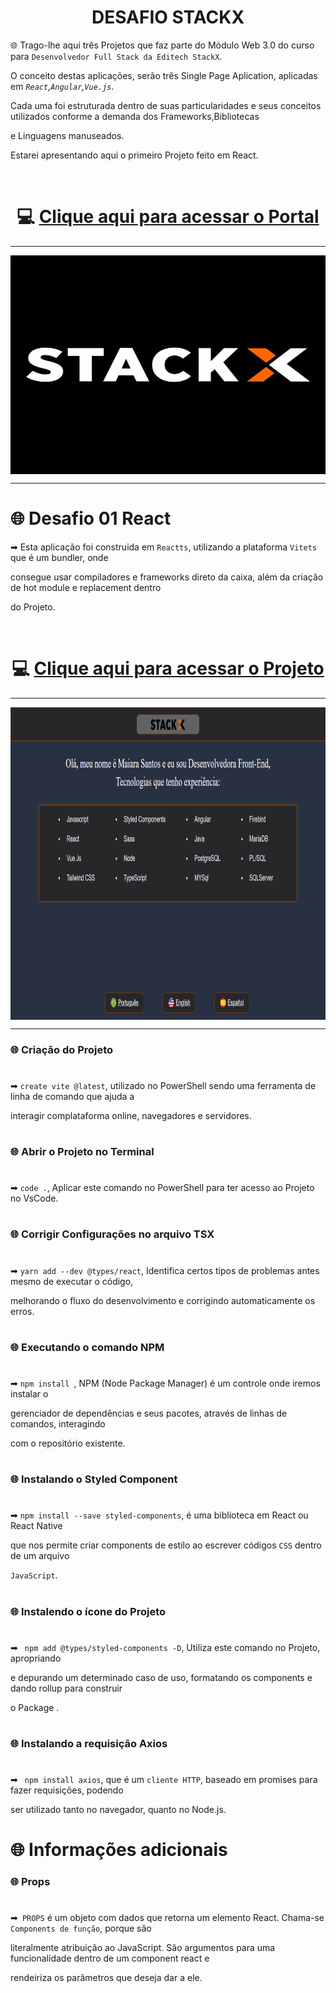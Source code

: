 <div align="center">
 
 # DESAFIO STACKX

</div>

🌐 Trago-lhe aqui três Projetos que faz parte do Módulo Web 3.0 do curso para `Desenvolvedor Full Stack da Editech StackX`. 

   O conceito destas aplicações,  serão três  Single Page Aplication, aplicadas em <i>`React`,`Angular`,`Vue.js`</i>. 

   Cada uma foi estruturada dentro de suas particularidades e seus conceitos utilizados  conforme a demanda dos Frameworks,Bibliotecas 
   
   e Linguagens manuseados. 
   
   Estarei apresentando aqui o primeiro Projeto feito em React.
 
 <br>
 
# <div align="center">💻 [Clique aqui para acessar o Portal](https://stackx.com.br/)
 
 
 
 ***
 
 <img src="./stack.jpg" align="center" height="350em" width="150%">
 
 </div>
 
 ***
 
 # 🌐 Desafio 01 React
 
 ➡ Esta aplicação foi construida em `Reactts`, utilizando a plataforma `Vitets` que é um bundler, onde 
 
 consegue usar compiladores e frameworks direto  da caixa,  além da criação de hot module e replacement dentro 
 
 do Projeto.
  
  <br>
  
  # <div align="center">💻 [Clique aqui para acessar o Projeto](https://desafioweb30-react.netlify.app/)
   
   ***
   
   <img src="react.png" align="center" height="500em" width="100%">
   
   ***
   
   ### 🌐 Criação do Projeto
   
   #
   
   
   ➡ ```create vite @latest```, utilizado no PowerShell sendo uma ferramenta de linha de comando que ajuda a 
   
   interagir complataforma online, navegadores e servidores.
 
 #
 
  ### 🌐 Abrir o Projeto no Terminal
   
   #
   
   
   ➡ ```code .```, Aplicar este comando no PowerShell para ter acesso ao Projeto no VsCode.
 
 #
 
  ### 🌐 Corrigir Configurações no arquivo TSX
   
   #
   
   
   ➡ ```yarn add --dev @types/react```, Identifica certos tipos de problemas antes mesmo de executar o código, 
   
   melhorando o fluxo do desenvolvimento e corrigindo automaticamente os erros.
 
 #
 
  ### 🌐 Executando o comando NPM
   
   #
   
   
   ➡ ```npm install ```, NPM (Node Package Manager) é um controle onde iremos instalar o 
   
   gerenciador de dependências e seus pacotes, através de linhas de comandos, interagindo 
   
   com o repositório existente.
 
 #
 
  ### 🌐 Instalando o Styled Component
   
   #
   
   
   ➡ ```npm install --save styled-components```, é uma biblioteca em React ou React Native 
   
   que nos permite criar components de estilo ao escrever códigos `CSS` dentro de um arquivo 
   
   `JavaScript`.
 
 #
 
  ### 🌐 Instalendo o ícone do Projeto
   
   #
   
   
   ➡ ``` npm add @types/styled-components -D```, Utiliza este comando no Projeto, apropriando 
   
   e depurando um determinado  caso de uso,  formatando os components e dando rollup para construir 
   
   o Package .
 
 #
 
  ### 🌐 Instalando a requisição Axios
   
   #
   
   
   ➡ ``` npm install axios```, que é um `cliente HTTP`, baseado em promises para fazer requisições, podendo 
   
   ser utilizado tanto no navegador, quanto no Node.js.
 
  #
 
  # 🌐 Informações adicionais
   
   ### 🌐 Props
 
 #
   
   
   ➡`` PROPS`` é um objeto  com dados que retorna um elemento React. Chama-se `Components de função`, porque são 
   
   literalmente  atribuição ao JavaScript. São argumentos para uma funcionalidade dentro de um component react e 
   
   rendeiriza os parâmetros que  deseja dar a ele.
